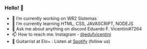 ### Hello! 👋

- 🔭 I’m currently working on WR2 Sistemas
- 🌱 I’m currently learning HTML, CSS, JAVASCRIPT, NODEJS
- 💬 Ask me about anything on discord Eduardo F. Vicentini#7264
- 📫 How to reach me: Instagram - <a href="https://www.instagram.com/edufvicentini/">@edufvicentini</a>
- 🎸 Guitarrist at Elo+ : Listen at <a href="https://open.spotify.com/artist/49uDffcMhwfjw48sXo4nlF">Spotify</a> (follow us)
